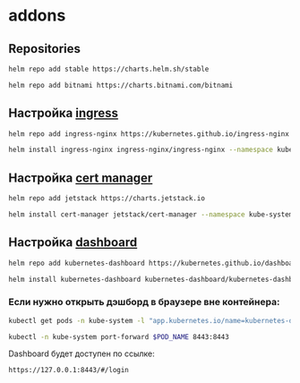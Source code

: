 # addons

## Repositories

```bash
helm repo add stable https://charts.helm.sh/stable
```

```bash
helm repo add bitnami https://charts.bitnami.com/bitnami
```

## Настройка [ingress](https://kubernetes.github.io/ingress-nginx/deploy/#using-helm)

```bash
helm repo add ingress-nginx https://kubernetes.github.io/ingress-nginx

helm install ingress-nginx ingress-nginx/ingress-nginx --namespace kube-system
```

## Настройка [cert manager](https://cert-manager.io/docs/installation/helm/)

```bash
helm repo add jetstack https://charts.jetstack.io

helm install cert-manager jetstack/cert-manager --namespace kube-system --version v1.6.0 --set installCRDs=true
```

## Настройка [dashboard](https://github.com/kubernetes/dashboard)

```bash
helm repo add kubernetes-dashboard https://kubernetes.github.io/dashboard/

helm install kubernetes-dashboard kubernetes-dashboard/kubernetes-dashboard --namespace kube-system
```

### Если нужно открыть дэшборд в браузере вне контейнера:

```bash
kubectl get pods -n kube-system -l "app.kubernetes.io/name=kubernetes-dashboard,app.kubernetes.io/instance=kubernetes-dashboard" -o jsonpath="{.items[0].metadata.name}"

kubectl -n kube-system port-forward $POD_NAME 8443:8443
```

Dashboard будет доступен по ссылке:

`https://127.0.0.1:8443/#/login`
